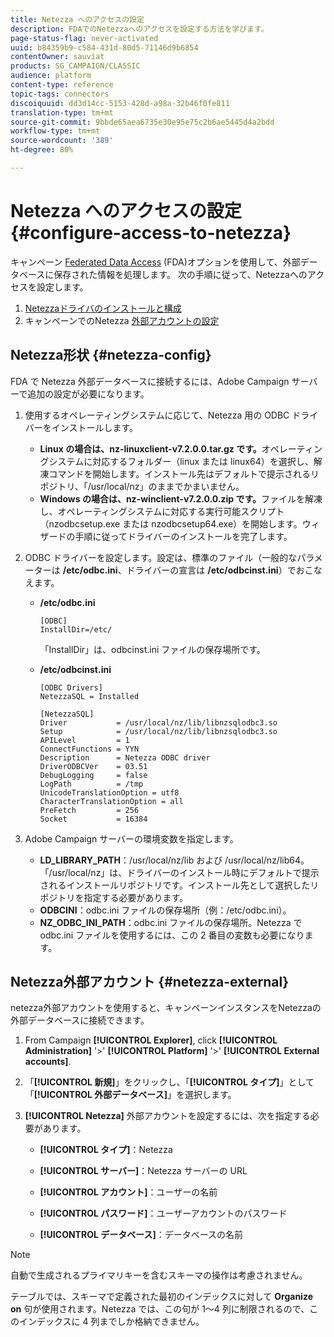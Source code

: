 ```yaml
---
title: Netezza へのアクセスの設定
description: FDAでのNetezzaへのアクセスを設定する方法を学びます。
page-status-flag: never-activated
uuid: b84359b9-c584-431d-80d5-71146d9b6854
contentOwner: sauviat
products: SG_CAMPAIGN/CLASSIC
audience: platform
content-type: reference
topic-tags: connectors
discoiquuid: dd3d14cc-5153-428d-a98a-32b46f0fe811
translation-type: tm+mt
source-git-commit: 9bbde65aea6735e30e95e75c2b6ae5445d4a2bdd
workflow-type: tm+mt
source-wordcount: '389'
ht-degree: 80%

---
```



# Netezza へのアクセスの設定 {#configure-access-to-netezza}

キャンペーン [Federated Data Access](../../installation/using/about-fda.md) (FDA)オプションを使用して、外部データベースに保存された情報を処理します。 次の手順に従って、Netezzaへのアクセスを設定します。

1. [Netezzaドライバのインストールと構成](#netezza-config)
1. キャンペーンでのNetezza [外部アカウントの設定](#netezza-external)

## Netezza形状 {#netezza-config}

FDA で Netezza 外部データベースに接続するには、Adobe Campaign サーバーで追加の設定が必要になります。

1. 使用するオペレーティングシステムに応じて、Netezza 用の ODBC ドライバーをインストールします。

   * **Linux の場合は、nz-linuxclient-v7.2.0.0.tar.gz です。**&#x200B;オペレーティングシステムに対応するフォルダー（linux または linux64）を選択し、解凍コマンドを開始します。インストール先はデフォルトで提示されるリポジトリ、「/usr/local/nz」のままでかまいません。
   * **Windows の場合は、nz-winclient-v7.2.0.0.zip です。**&#x200B;ファイルを解凍し、オペレーティングシステムに対応する実行可能スクリプト（nzodbcsetup.exe または nzodbcsetup64.exe）を開始します。ウィザードの手順に従ってドライバーのインストールを完了します。

1. ODBC ドライバーを設定します。設定は、標準のファイル（一般的なパラメーターは **/etc/odbc.ini**、ドライバーの宣言は **/etc/odbcinst.ini**）でおこなえます。

   * **/etc/odbc.ini**

      ```
      [ODBC]
      InstallDir=/etc/
      ```

      「InstallDir」は、odbcinst.ini ファイルの保存場所です。

   * **/etc/odbcinst.ini**

      ```
      [ODBC Drivers]
      NetezzaSQL = Installed
      
      [NetezzaSQL]
      Driver           = /usr/local/nz/lib/libnzsqlodbc3.so
      Setup            = /usr/local/nz/lib/libnzsqlodbc3.so
      APILevel         = 1
      ConnectFunctions = YYN
      Description      = Netezza ODBC driver
      DriverODBCVer    = 03.51
      DebugLogging     = false
      LogPath          = /tmp
      UnicodeTranslationOption = utf8
      CharacterTranslationOption = all
      PreFetch         = 256
      Socket           = 16384
      ```

1. Adobe Campaign サーバーの環境変数を指定します。

   * **LD_LIBRARY_PATH**：/usr/local/nz/lib および /usr/local/nz/lib64。「/usr/local/nz」は、ドライバーのインストール時にデフォルトで提示されるインストールリポジトリです。インストール先として選択したリポジトリを指定する必要があります。
   * **ODBCINI**：odbc.ini ファイルの保存場所（例：/etc/odbc.ini）。
   * **NZ_ODBC_INI_PATH**：odbc.ini ファイルの保存場所。Netezza で odbc.ini ファイルを使用するには、この 2 番目の変数も必要になります。

## Netezza外部アカウント {#netezza-external}

netezza外部アカウントを使用すると、キャンペーンインスタンスをNetezzaの外部データベースに接続できます。

1. From Campaign **[!UICONTROL Explorer]**, click **[!UICONTROL Administration]** &#39;>&#39; **[!UICONTROL Platform]** &#39;>&#39; **[!UICONTROL External accounts]**.

1. 「**[!UICONTROL 新規]**」をクリックし、「**[!UICONTROL タイプ]**」として「**[!UICONTROL 外部データベース]**」を選択します。

1. **[!UICONTROL Netezza]** 外部アカウントを設定するには、次を指定する必要があります。

   * **[!UICONTROL タイプ]**：Netezza

   * **[!UICONTROL サーバー]**：Netezza サーバーの URL

   * **[!UICONTROL アカウント]**：ユーザーの名前

   * **[!UICONTROL パスワード]**：ユーザーアカウントのパスワード

   * **[!UICONTROL データベース]**：データベースの名前

>[!NOTE]
>
>自動で生成されるプライマリキーを含むスキーマの操作は考慮されません。
>
>テーブルでは、スキーマで定義された最初のインデックスに対して **Organize on** 句が使用されます。Netezza では、この句が 1～4 列に制限されるので、このインデックスに 4 列までしか格納できません。
